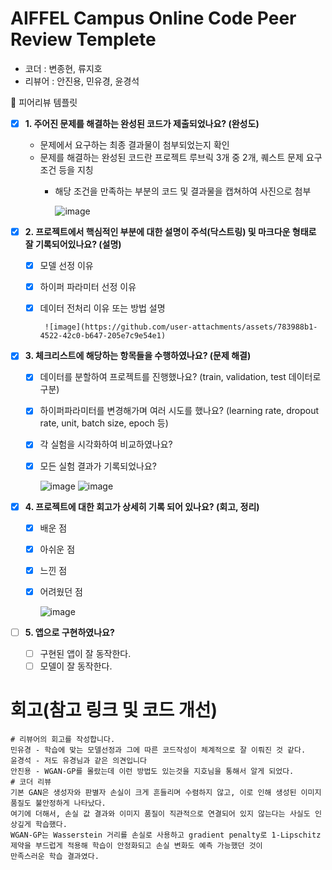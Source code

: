 # AIFFEL Campus Online Code Peer Review Templete
- 코더 : 변종현, 류지호
- 리뷰어 : 안진용, 민유경, 윤경석

🤔 피어리뷰 템플릿

- [x]  **1. 주어진 문제를 해결하는 완성된 코드가 제출되었나요? (완성도)**
    - 문제에서 요구하는 최종 결과물이 첨부되었는지 확인
    - 문제를 해결하는 완성된 코드란 프로젝트 루브릭 3개 중 2개, 
    퀘스트 문제 요구조건 등을 지칭
        - 해당 조건을 만족하는 부분의 코드 및 결과물을 캡쳐하여 사진으로 첨부
     
          ![image](https://github.com/user-attachments/assets/609f9135-9d56-4091-a29a-c1beb6d0d725)


- [x]  **2. 프로젝트에서 핵심적인 부분에 대한 설명이 주석(닥스트링) 및 마크다운 형태로 잘 기록되어있나요? (설명)**
    - [x]  모델 선정 이유
    - [x]  하이퍼 파라미터 선정 이유
    - [x]  데이터 전처리 이유 또는 방법 설명

            ![image](https://github.com/user-attachments/assets/783988b1-4522-42c0-b647-205e7c9e54e1)

            
- [x]  **3. 체크리스트에 해당하는 항목들을 수행하였나요? (문제 해결)**
    - [x]  데이터를 분할하여 프로젝트를 진행했나요? (train, validation, test 데이터로 구분)
    - [x]  하이퍼파라미터를 변경해가며 여러 시도를 했나요? (learning rate, dropout rate, unit, batch size, epoch 등)
    - [x]  각 실험을 시각화하여 비교하였나요?
    - [x]  모든 실험 결과가 기록되었나요?

        ![image](https://github.com/user-attachments/assets/80a1882b-9d77-4ec6-b15c-bd808f4669f3)
        ![image](https://github.com/user-attachments/assets/8a350a2d-609c-47aa-97fa-910cb666b9a2)

        

- [x]  **4. 프로젝트에 대한 회고가 상세히 기록 되어 있나요? (회고, 정리)**
    - [x]  배운 점
    - [x]  아쉬운 점
    - [x]  느낀 점
    - [x]  어려웠던 점

        ![image](https://github.com/user-attachments/assets/f1363c37-aeda-47ff-8d5d-466634685406)


- [ ]  **5.  앱으로 구현하였나요?**
    - [ ]  구현된 앱이 잘 동작한다.
    - [ ]  모델이 잘 동작한다.

# 회고(참고 링크 및 코드 개선)
```
# 리뷰어의 회고를 작성합니다.
민유경 - 학습에 맞는 모델선정과 그에 따른 코드작성이 체계적으로 잘 이뤄진 것 같다.
윤경석 - 저도 유경님과 같은 의견입니다
안진용 - WGAN-GP를 몰랐는데 이런 방법도 있는것을 지호님을 통해서 알게 되었다.
# 코더 리뷰
기본 GAN은 생성자와 판별자 손실이 크게 흔들리며 수렴하지 않고, 이로 인해 생성된 이미지 품질도 불안정하게 나타났다.
여기에 더해서, 손실 값 결과와 이미지 품질이 직관적으로 연결되어 있지 않는다는 사실도 인상깊게 학습했다.
WGAN-GP는 Wasserstein 거리를 손실로 사용하고 gradient penalty로 1-Lipschitz 제약을 부드럽게 적용해 학습이 안정화되고 손실 변화도 예측 가능했던 것이
만족스러운 학습 결과였다.

